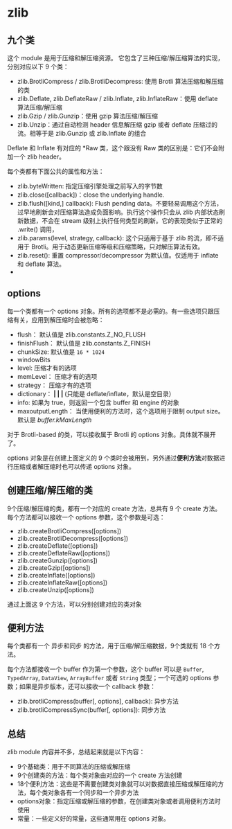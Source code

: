 zlib
====================

## 九个类

这个 module 是用于压缩和解压缩资源。 它包含了三种压缩/解压缩算法的实现，分别对应以下 9 个类：

+ zlib.BrotliCompress / zlib.BrotliDecompress: 使用 Brotli 算法压缩和解压缩的类
+ zlib.Deflate, zlib.DeflateRaw / zlib.Inflate, zlib.InflateRaw：使用 deflate 算法压缩/解压缩
+ zlib.Gzip / zlib.Gunzip：使用 gzip 算法压缩/解压缩
+ zlib.Unzip：通过自动检测 header 信息解压缩 gzip 或者 deflate 压缩过的流。相等于是 zlib.Gunzip 或 zlib.Inflate 的组合

Deflate 和 Inflate 有对应的 *Raw 类，这个跟没有 Raw 类的区别是：它们不会附加一个 zlib header。

每个类都有下面公共的属性和方法：

+ zlib.byteWritten: 指定压缩引擎处理之前写入的字节数
+ zlib.close([callback])：close the underlying handle.
+ zlib.flush([kind,] callback): Flush pending data。不要轻易调用这个方法，过早地刷新会对压缩算法造成负面影响。执行这个操作只会从 zlib 内部状态刷新数据，不会在 stream 级别上执行任何类型的刷新。它的表现类似于正常的 .write() 调用，
+ zlib.params(level, strategy, callback): 这个只适用于基于 zlib 的流，即不适用于 Brotli。用于动态更新压缩等级和压缩策略，只对解压算法有效。
+ zlib.reset(): 重置 compressor/decompressor 为默认值。仅适用于 inflate 和 deflate 算法。
+ 

## options

每一个类都有一个 options 对象。所有的选项都不是必需的。有一些选项只跟压缩有关，应用到解压缩时会被忽略：

+ flush：**<integer>** 默认值是 zlib.constants.Z_NO_FLUSH
+ finishFlush：**<integer>** 默认值是 zlib.constants.Z_FINISH
+ chunkSize: **<integer>** 默认值是 `16 * 1024`
+ windowBits
+ level: **<integer>** 压缩才有的选项
+ memLevel：**<integer>** 压缩才有的选项
+ strategy：**<integer>** 压缩才有的选项
+ dictionary：**<Buffer> | <TypedArray> | <DataView> | <ArrayBuffer>** (只能是 deflate/inflate，默认是空目录）
+ info: **<boolean>** 如果为 true，则返回一个包含 buffer 和 engine 的对象
+ maxoutputLength：**<integer>** 当使用便利的方法时，这个选项用于限制 output size。默认是 *buffer.kMaxLength*

对于 Brotli-based 的类，可以接收属于 Brotli 的 options 对象。具体就不展开了。

options 对象是在创建上面定义的 9 个类时会被用到，另外通过**便利方法**对数据进行压缩或者解压缩时也可以传递 options 对象。

## 创建压缩/解压缩的类

9个压缩/解压缩的类，都有一个对应的 create 方法，总共有 9 个 create 方法。每个方法都可以接收一个 options 参数，这个参数是可选：

+ zlib.createBrotliCompress([options])
+ zlib.createBrotliDecompress([options])
+ zlib.createDeflate([options])
+ zlib.createDeflateRaw([options])
+ zlib.createGunzip([options])
+ zlib.createGzip([options])
+ zlib.createInflate([options])
+ zlib.createInflateRaw([options])
+ zlib.createUnzip([options])

通过上面这 9 个方法，可以分别创建对应的类对象

## 便利方法

每个类都有一个 异步和同步 的方法，用于压缩/解压缩数据，9个类就有 18 个方法。

每个方法都接收一个 buffer 作为第一个参数，这个 buffer 可以是 `Buffer`, `TypedArray`, `DataView`, `ArrayBuffer` 或者 `String` 类型；一个可选的 options 参数；如果是异步版本，还可以接收一个 callback 参数：

+ zlib.brotliCompress(buffer[, options], callback): 异步方法
+ zlib.brotliCompressSync(buffer[, options]): 同步方法

## 总结

zlib module 内容并不多，总结起来就是以下内容：
+ 9个基础类：用于不同算法的压缩或解压缩
+ 9个创建类的方法：每个类对象由对应的一个 create 方法创建
+ 18个便利方法：这些是不需要创建类对象就可以对数据直接压缩或解压缩的方法，每个类对象各有一个同步和一个异步方法
+ options对象：指定压缩或解压缩的参数，在创建类对象或者调用便利方法时使用
+ 常量：一些定义好的常量，这些通常用在 options 对象。